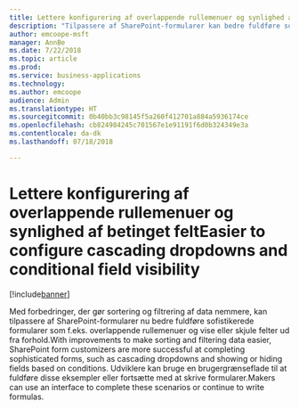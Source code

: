 ```yaml
---
title: Lettere konfigurering af overlappende rullemenuer og synlighed af betinget felt
description: "Tilpassere af SharePoint-formularer kan bedre fuldføre sofistikerede formeksempler som f.eks. overlappende rullemenuer og vise eller skjule felter ud fra forhold."
author: emcoope-msft
manager: AnnBe
ms.date: 7/22/2018
ms.topic: article
ms.prod: 
ms.service: business-applications
ms.technology: 
ms.author: emcoope
audience: Admin
ms.translationtype: HT
ms.sourcegitcommit: 0b40bb3c98145f5a260f412701a884a5936174ce
ms.openlocfilehash: cb824984245c701567e1e91191f6d0b324349e3a
ms.contentlocale: da-dk
ms.lasthandoff: 07/18/2018

---
```

# <a name="easier-to-configure-cascading-dropdowns-and-conditional-field-visibility"></a><span data-ttu-id="1590f-103">Lettere konfigurering af overlappende rullemenuer og synlighed af betinget felt</span><span class="sxs-lookup"><span data-stu-id="1590f-103">Easier to configure cascading dropdowns and conditional field visibility</span></span>


[!include[banner](../../includes/banner.md)]

<span data-ttu-id="1590f-104">Med forbedringer, der gør sortering og filtrering af data nemmere, kan tilpassere af SharePoint-formularer nu bedre fuldføre sofistikerede formularer som f.eks. overlappende rullemenuer og vise eller skjule felter ud fra forhold.</span><span class="sxs-lookup"><span data-stu-id="1590f-104">With improvements to make sorting and filtering data easier, SharePoint form customizers are more successful at completing sophisticated forms, such as cascading dropdowns and showing or hiding fields based on conditions.</span></span> <span data-ttu-id="1590f-105">Udviklere kan bruge en brugergrænseflade til at fuldføre disse eksempler eller fortsætte med at skrive formularer.</span><span class="sxs-lookup"><span data-stu-id="1590f-105">Makers can use an interface to complete these scenarios or continue to write formulas.</span></span>

